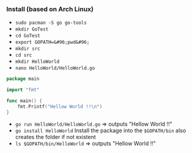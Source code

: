 ### Install (based on Arch Linux)
- `sudo pacman -S go go-tools`
- `mkdir GoTest`
- `cd GoTest`
- `export GOPATH=&#96;pwd&#96;`
- `mkdir src`
- `cd src`
- `mkdir HelloWorld`
- `nano HelloWorld/HelloWorld.go`
```go
package main

import "fmt"

func main() {
    fmt.Printf("Hellow World !!\n")
}
```
- `go run HelloWorld/HelloWorld.go` => outputs "Hellow World !!"
- `go install HelloWorld` Install the package into the `$GOPATH/bin` also creates the folder if not existent
- `ls $GOPATH/bin/HelloWorld` => outputs "Hellow World !!"
